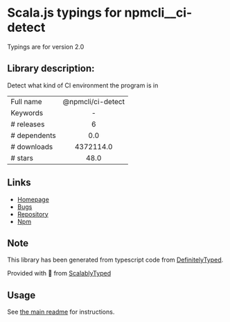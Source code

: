 
# Scala.js typings for npmcli__ci-detect

Typings are for version 2.0

## Library description:
Detect what kind of CI environment the program is in

|                    |                 |
| ------------------ | :-------------: |
| Full name          | @npmcli/ci-detect |
| Keywords           | - |
| # releases         | 6 |
| # dependents       | 0.0 |
| # downloads        | 4372114.0 |
| # stars            | 48.0 |

## Links
- [Homepage](https://github.com/npm/ci-detect#readme)
- [Bugs](https://github.com/npm/ci-detect/issues)
- [Repository](https://github.com/npm/ci-detect)
- [Npm](https://www.npmjs.com/package/%40npmcli%2Fci-detect)
    


## Note
This library has been generated from typescript code from [DefinitelyTyped](https://definitelytyped.org).

Provided with :purple_heart: from [ScalablyTyped](https://github.com/oyvindberg/ScalablyTyped)

## Usage
See [the main readme](../../readme.md) for instructions.


